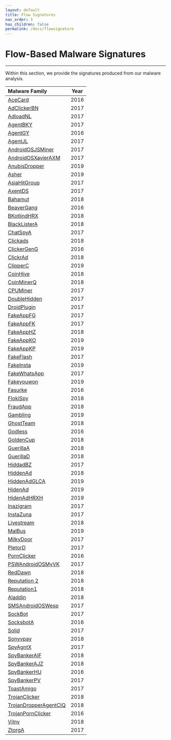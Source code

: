 ```yaml
---
layout: default
title: Flow Signatures
nav_order: 3
has_children: false
permalink: /docs/flowsignature
---
```


# Flow-Based Malware Signatures
---

Within this section, we provide the signatures produced from our malware analysis.

|Malware Family|Year|
|:-------------------------------|:------------------:|
|[AceCard]()|2016|
|[AdClickerBN]()|2017|
|[AdloadNL]()|2017|
|[AgentBKY]()|2017|
|[AgentGY]()|2016|
|[AgentJL]()|2017|
|[AndroidOSJSMiner]()|2017|
|[AndroidOSXavierAXM]()|2017|
|[AnubisDropper]()|2019|
|[Asher]()|2019|
|[AsiaHitGroup]()|2017|
|[AxentDS]()|2017|
|[Bahamut]()|2018|
|[BeaverGang]()|2016|
|[BKotlindHRX]()|2018|
|[BlackListerA]()|2018|
|[ChatSpyA]()|2017|
|[Clickads]()|2018|
|[ClickerGenG]()|2016|
|[ClickrAd]()|2018|
|[ClipperC]()|2019|
|[CoinHive]()|2018|
|[CoinMinerQ]()|2018|
|[CPUMiner]()|2017|
|[DoubleHidden]()|2017|
|[DroidPlugin]()|2017|
|[FakeAppFG]()|2017|
|[FakeAppFK]()|2017|
|[FakeAppHZ]()|2018|
|[FakeAppKO]()|2019|
|[FakeAppKP]()|2019|
|[FakeFlash]()|2017|
|[FakeInsta]()|2019|
|[FakeWhatsApp]()|2017|
|[Fakeyouwon]()|2019|
|[Fasurke]()|2016|
|[FlokiSpy]()|2018|
|[FraudApp]()|2018|
|[Gambling]()|2019|
|[GhostTeam]()|2018|
|[Godless]()|2016|
|[GoldenCup]()|2018|
|[GuerillaA]()|2018|
|[GuerillaD]()|2018|
|[HiddadBZ]()|2017|
|[HiddenAd]()|2018|
|[HiddenAdGLCA]()|2019|
|[HidenAd]()|2019|
|[HidenAdHRXH]()|2019|
|[Inazigram]()|2017|
|[InstaZuna]()|2017|
|[Livestream]()|2018|
|[MalBus]()|2019|
|[MilkyDoor]()|2017|
|[PletorD]()|2017|
|[PornClicker]()|2016|
|[PSWAndroidOSMyVK]()|2017|
|[RedDawn]()|2018|
|[Reputation 2]()|2018|
|[Reputation1]()|2018|
|[Aladdin]()|2018|
|[SMSAndroidOSWesp]()|2017|
|[SockBot]()|2017|
|[SocksbotA]()|2016|
|[Solid]()|2017|
|[Sonyvpay]()|2018|
|[SpyAgntX]()|2017|
|[SpyBankerAIF]()|2018|
|[SpyBankerAJZ]()|2018|
|[SpyBankerHU](../signatures/spybankerhu.md)|2016|
|[SpyBankerPV]()|2017|
|[ToastAmigo]()|2017|
|[TrojanClicker]()|2018|
|[TrojanDropperAgentCIQ]()|2018|
|[TrojanPornClicker]()|2016|
|[Vilny]()|2018|
|[ZtorgA]()|2017|